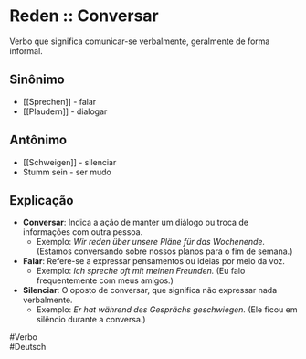 # Reden :: Conversar
<!--SR:!2024-11-08,4,270-->
Verbo que significa comunicar-se verbalmente, geralmente de forma informal.

## Sinônimo
- [[Sprechen]] - falar  
- [[Plaudern]] - dialogar  

## Antônimo
- [[Schweigen]] - silenciar  
- Stumm sein - ser mudo  

## Explicação
- **Conversar**: Indica a ação de manter um diálogo ou troca de informações com outra pessoa.
  - Exemplo: *Wir reden über unsere Pläne für das Wochenende.* (Estamos conversando sobre nossos planos para o fim de semana.)
- **Falar**: Refere-se a expressar pensamentos ou ideias por meio da voz.
  - Exemplo: *Ich spreche oft mit meinen Freunden.* (Eu falo frequentemente com meus amigos.)
- **Silenciar**: O oposto de conversar, que significa não expressar nada verbalmente.
  - Exemplo: *Er hat während des Gesprächs geschwiegen.* (Ele ficou em silêncio durante a conversa.)

#Verbo  
#Deutsch